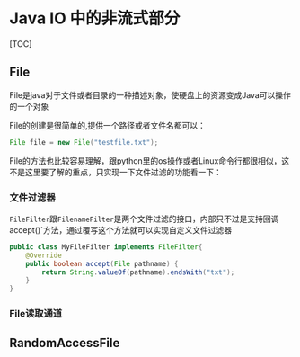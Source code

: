 # Java IO 中的非流式部分

[TOC]

## File

File是java对于文件或者目录的一种描述对象，使硬盘上的资源变成Java可以操作的一个对象

File的创建是很简单的,提供一个路径或者文件名都可以：

```java
File file = new File("testfile.txt");
```

File的方法也比较容易理解，跟python里的os操作或者Linux命令行都很相似，这不是这里要了解的重点，只实现一下文件过滤的功能看一下：

### 文件过滤器

`FileFilter`跟`FilenameFilter`是两个文件过滤的接口，内部只不过是支持回调accept()`方法，通过覆写这个方法就可以实现自定义文件过滤器

```java
public class MyFileFilter implements FileFilter{
    @Override
    public boolean accept(File pathname) {
        return String.valueOf(pathname).endsWith("txt");
    }
}
```

### File读取通道





## RandomAccessFile

